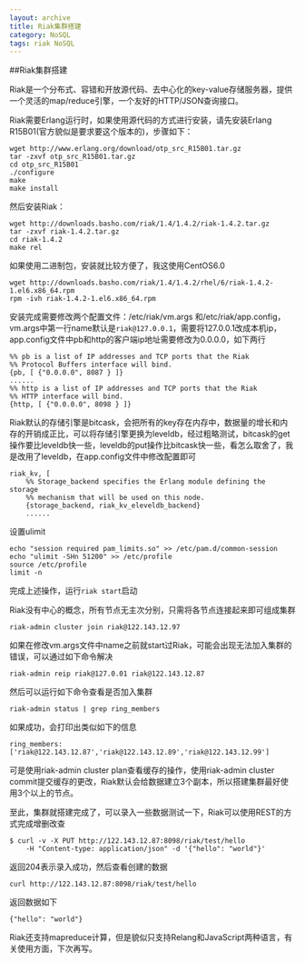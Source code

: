 ```yaml
---
layout: archive
title: Riak集群搭建
category: NoSQL
tags: riak NoSQL
---
```


##Riak集群搭建

Riak是一个分布式、容错和开放源代码、去中心化的key-value存储服务器，提供一个灵活的map/reduce引擎，一个友好的HTTP/JSON查询接口。

Riak需要Erlang运行时，如果使用源代码的方式进行安装，请先安装Erlang R15B01(官方貌似是要求要这个版本的)，步骤如下：

	wget http://www.erlang.org/download/otp_src_R15B01.tar.gz
	tar -zxvf otp_src_R15B01.tar.gz
	cd otp_src_R15B01
	./configure
	make
	make install

然后安装Riak：
	
	wget http://downloads.basho.com/riak/1.4/1.4.2/riak-1.4.2.tar.gz
	tar -zxvf riak-1.4.2.tar.gz
	cd riak-1.4.2
	make rel

如果使用二进制包，安装就比较方便了，我这使用CentOS6.0

	wget http://downloads.basho.com/riak/1.4/1.4.2/rhel/6/riak-1.4.2-1.el6.x86_64.rpm
	rpm -ivh riak-1.4.2-1.el6.x86_64.rpm

安装完成需要修改两个配置文件：/etc/riak/vm.args 和/etc/riak/app.config，vm.args中第一行name默认是`riak@127.0.0.1`，需要将127.0.0.1改成本机ip，app.config文件中pb和http的客户端ip地址需要修改为0.0.0.0，如下两行

	%% pb is a list of IP addresses and TCP ports that the Riak
	%% Protocol Buffers interface will bind.
	{pb, [ {"0.0.0.0", 8087 } ]}
	......
	%% http is a list of IP addresses and TCP ports that the Riak
	%% HTTP interface will bind.
	{http, [ {"0.0.0.0", 8098 } ]}

Riak默认的存储引擎是bitcask，会把所有的key存在内存中，数据量的增长和内存的开销成正比，可以将存储引擎更换为leveldb，经过粗略测试，bitcask的get操作要比leveldb快一些，leveldb的put操作比bitcask快一些，看怎么取舍了，我是改用了leveldb，在app.config文件中修改配置即可
	
	riak_kv, [
    	%% Storage_backend specifies the Erlang module defining the storage
    	%% mechanism that will be used on this node.
    	{storage_backend, riak_kv_eleveldb_backend}
    	......

设置ulimit
	
	echo "session required pam_limits.so" >> /etc/pam.d/common-session
	echo "ulimit -SHn 51200" >> /etc/profile
	source /etc/profile
	limit -n

完成上述操作，运行`riak start`启动

Riak没有中心的概念，所有节点无主次分别，只需将各节点连接起来即可组成集群

	riak-admin cluster join riak@122.143.12.97

如果在修改vm.args文件中name之前就start过Riak，可能会出现无法加入集群的错误，可以通过如下命令解决

	riak-admin reip riak@127.0.01 riak@122.143.12.87

然后可以运行如下命令查看是否加入集群

	riak-admin status | grep ring_members

如果成功，会打印出类似如下的信息

	ring_members:['riak@122.143.12.87','riak@122.143.12.89','riak@122.143.12.99']

可是使用riak-admin cluster plan查看缓存的操作，使用riak-admin cluster commit提交缓存的更改，Riak默认会给数据建立3个副本，所以搭建集群最好使用3个以上的节点。

至此，集群就搭建完成了，可以录入一些数据测试一下，Riak可以使用REST的方式完成增删改查

	$ curl -v -X PUT http://122.143.12.87:8098/riak/test/hello
        -H "Content-type: application/json" -d '{"hello": "world"}'

返回204表示录入成功，然后查看创建的数据

	curl http://122.143.12.87:8098/riak/test/hello

返回数据如下

	{"hello": "world"}

Riak还支持mapreduce计算，但是貌似只支持Relang和JavaScript两种语言，有关使用方面，下次再写。 